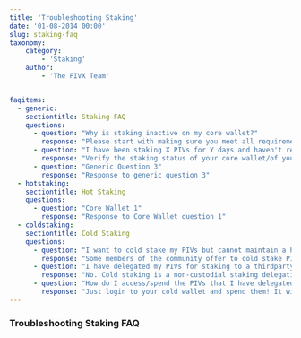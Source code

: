 ```yaml
---
title: 'Troubleshooting Staking'
date: '01-08-2014 00:00'
slug: staking-faq
taxonomy:
    category:
        - 'Staking'
    author:
        - 'The PIVX Team'


faqitems:
  - generic:
    sectiontitle: Staking FAQ
    questions:
      - question: "Why is staking inactive on my core wallet?"
        response: "Please start with making sure you meet all requirements listed on that page [Staking](/staking). If this doesn't help, run the **getstakingstatus** command in the core wallet command line or debug console; any 'false' value should be investigated as they are likely the cause for staking to be de-activated."
      - question: "I have been staking X PIVs for Y days and haven't received a reward yet. Is anything broken?"
        response: "Verify the staking status of your core wallet/of your staking provider. If active, your next best option is to give it time, as the frequency on which a staker will receive rewards is completely random. The staking calculator on [https://pivx.org/proof-of-stake](https://pivx.org/proof-of-stake) will provide you with an expected return/staking frequency that can help manage your expectations."
      - question: "Generic Question 3"
        response: "Response to generic question 3"
  - hotstaking:
    sectiontitle: Hot Staking
    questions:
      - question: "Core Wallet 1"
        response: "Response to Core Wallet question 1"
  - coldstaking:
    sectiontitle: Cold Staking
    questions:
      - question: "I want to cold stake my PIVs but cannot maintain a hot wallet. Where do I find a staking provider?"
        response: "Some members of the community offer to cold stake PIVs on their wallet; you can ask on Discord whether someone is willing to do it for you. There are also specialized service providers (such as [allnodes.com](https://help.allnodes.com/en/articles/3684105-how-to-stake-pivx-on-allnodes)) who offer this service for a small fee or for free."
      - question: "I have delegated my PIVs for staking to a thirdparty. Can he access/spend my PIVs?"
        response: "No. Cold staking is a non-custodial staking delegation. Your PIVs are safe in your cold/offline wallet, and only you can access and spend them."
      - question: "How do I access/spend the PIVs that I have delegated for cold staking?"
        response: "Just login to your cold wallet and spend them! It will break the cold staking for the UTXO you are spending, so if you want to stake the remainder of that UTXO you will need to put in place a new staking delegation."
---
```


### Troubleshooting Staking FAQ


